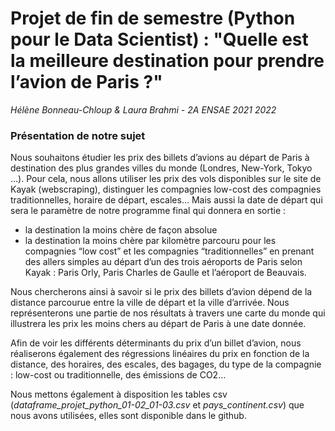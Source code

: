 # Projet de fin de semestre (Python pour le Data Scientist) : "Quelle est la meilleure destination pour prendre l’avion de Paris ?"

*Hélène Bonneau-Chloup & Laura Brahmi - 2A ENSAE  2021 2022*

### Présentation de notre sujet 

Nous souhaitons étudier les prix des billets d’avions au départ de Paris à destination des plus grandes villes du monde (Londres, New-York, Tokyo …). Pour cela, nous allons utiliser les prix des vols disponibles sur le site de Kayak (webscraping), distinguer les compagnies low-cost des compagnies traditionnelles, horaire de départ, escales… Mais aussi la date de départ qui sera le paramètre de notre programme final qui donnera en sortie :

* la destination la moins chère de façon absolue
* la destination la moins chère par kilomètre parcouru
pour les compagnies “low cost” et les compagnies “traditionnelles” en prenant des allers simples au départ d’un des trois aéroports de Paris selon Kayak : Paris Orly, Paris Charles de Gaulle et l’aéroport de Beauvais.

Nous chercherons ainsi à savoir si le prix des billets d’avion dépend de la distance parcourue entre la ville de départ et la ville d’arrivée. Nous représenterons une partie de nos résultats à travers une carte du monde qui illustrera les prix les moins chers au départ de Paris à une date donnée.

Afin de voir les différents déterminants du prix d’un billet d’avion, nous réaliserons également des régressions linéaires du prix en fonction de la distance, des horaires, des escales, des bagages, du type de la compagnie : low-cost ou traditionnelle, des émissions de CO2…

Nous mettons également à disposition les tables csv (*dataframe_projet_python_01-02_01-03.csv* et *pays_continent.csv*) que nous avons utilisées, elles sont disponible dans le github.
